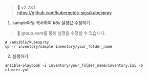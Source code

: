 > 💬 v2.23.1  
https://github.com/kubernetes-sigs/kubespray

1. sample파일 복사하여 k8s 설정값 수정하기
> 📢 group_vars를 통해 설정을 수정할 수 있습니다.
```
# /ansible/kubespray
cp -r inventory/sample inventory/your_folder_name  
```

2. 실행하기
```
ansible-playbook -i inventory/your_folder_name/inventory.ini -b cluster.yml
```